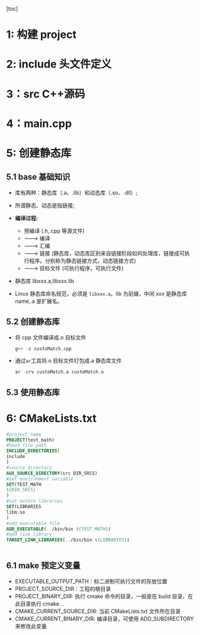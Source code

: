 <!--
 * @Author: lucas李平平
 * @Date: 2021-09-07 17:29:46
 * @LastEditTime: 2021-09-08 10:17:17
 * @LastEditors: Please set LastEditors
 * @Description: desc
 * @FilePath: /test-1/README.md
-->

[toc]

# 1: 构建 project

# 2: include 头文件定义

# 3：src C++源码

# 4：main.cpp

# 5: 创建静态库

## 5.1 base 基础知识

- 库有两种：静态库（.a、.lib）和动态库（.so、.dll）;
- 所谓静态、动态是指链接;
- **编译过程:**

  - 预编译 (.h,.cpp 等源文件)
  - ---> 编译
  - ---> 汇编
  - ---> 链接 (静态库，动态库区别来自链接阶段如何处理库，链接成可执行程序。分别称为静态链接方式，动态链接方式)
  - ---> 目标文件 (可执行程序，可执行文件)

- 静态库 libxxx.a,libxxx.lib
- Linux 静态库命名规范，必须是 `libxxx.a`。lib 为前缀，中间 xxx 是静态库 name,.a 是扩展名。

## 5.2 创建静态库

- 将 cpp 文件编译成.o 目标文件
  ```cpp
  g++ -c custoMatch.cpp
  ```
- 通过`ar`工具将.o 目标文件打包成.a 静态库文件
  ```cpp
  ar -crv custoMatch.a custoMatch.o
  ```

## 5.3 使用静态库

# 6: CMakeLists.txt

```cmake
#project name
PROJECT(test_math)
#head file path
INCLUDE_DIRECTORIES(
include
)
#source directory
AUX_SOURCE_DIRECTORY(src DIR_SRCS)
#set environment variable
SET(TEST_MATH
${DIR_SRCS}
)
#set extern libraries
SET(LIBRARIES
libm.so
)
#add executable file
ADD_EXECUTABLE(../bin/bin ${TEST_MATH})
#add link library
TARGET_LINK_LIBRARIES(../bin/bin ${LIBRARIES})
 
```
## 6.1 make 预定义变量

- EXECUTABLE_OUTPUT_PATH：标二进制可执行文件的存放位置
- PROJECT_SOURCE_DIR：工程的根目录
- PROJECT_BINARY_DIR: 执行 cmake 命令的目录，一般是在 build 目录，在此目录执行 cmake ..
- CMAKE_CURRENT_SOURCE_DIR: 当前 CMakeLists.txt 文件所在目录
- CMAKE_CURRENT_BINARY_DIR: 编译目录，可使用 ADD_SUBDIRECTORY 来修改此变量
